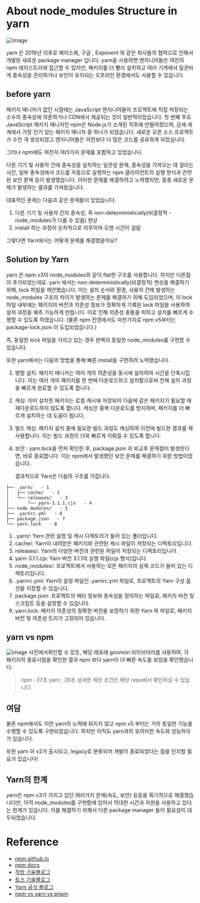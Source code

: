 # About node_modules Structure in yarn

![image](https://github.com/adultlee/study-package-manager/assets/77886826/54d08b88-9296-4543-9137-1dc194206074)

yarn 은 2016년 이후로 페이스북, 구글 , Exponent 와 같은 회사들의 협력으로 인해서 개발된 새로운 package manager 입니다.
yarn을 사용하면 엔지니어들은 여전히 npm 레지스트리에 접근할 수 있지만, 패키지를 더 빨리 설치하고 여러 기계에서 일관되게 종속성을 관리하거나 보안이 유지되는 오프라인 환경에서도 사용할 수 있습니다.

## before yarn

패키지 매니저가 없던 시절에는 JavaScript 엔지니어들이 프로젝트에 직접 저장되는 소수의 종속성에 의존하거나 CDN에서 제공되는 것이 일반적이었습니다. 첫 번째 주요 JavaScript 패키지 매니저인 npm은 Node.js가 소개된 직후에 만들어졌으며, 금세 세계에서 가장 인기 있는 패키지 매니저 중 하나가 되었습니다. 새로운 오픈 소스 프로젝트가 수천 개 생성되었고 엔지니어들은 이전보다 더 많은 코드를 공유하게 되었습니다.

그러나 npm에도 여전히 여러가지 문제를 포함하고 있었습니다.

다른 기기 및 사용자 간에 종속성을 설치하는 일관성 문제, 종속성을 가져오는 데 걸리는 시간, 일부 종속성에서 코드를 자동으로 실행하는 npm 클라이언트의 실행 방식과 관련된 보안 문제 등이 발생했습니다. 이러한 문제를 해결하려고 노력했지만, 종종 새로운 문제가 발생하는 결과를 가져왔습니다.

대표적인 문제는 다음과 같은 문제들이 있었습니다.

1. 다른 기기 및 사용자 간의 종속성, 즉 non-deterministically(비결정적 - node_modules가 다를 수 있음) 현상
2. install 하는 과정이 순차적으로 이루어져 오랜 시간이 걸림

그렇다면 Yarn에서는 어떻게 문제를 해결했을까요?

## Solution by Yarn

yarn 은 npm v3의 node_modules와 같이 flat한 구조를 사용합니다. 하지만 다른점이 추가되었는데요.
yarn 에서는 non-deterministically(비결정적) 현상을 해결하기 위해, lock 파일을 제안했습니다.
이는 설치 순서와 환경, 사용자 간에 발생하는 node_modules 구조의 차이가 발생하는 문제를 해결하기 위해 도입되었으며,
이 lock 파일 내부에는 패키지의 버전과 의존성 정보가 정확하게 기록된 lock 파일을 사용하여 설치 과정을 예측 가능하게 만듭니다. 이로 인해 의존성 충돌을 피하고 설치를 빠르게 수행할 수 있도록 하였습니다. (물론 npm 진영에서도 마찬가지로 npm v5부터는 package-lock.json 이 도입되었습니다.)

즉, 동일한 lock 파일을 가지고 있는 경우 완벽히 동일한 node_modules를 구현할 수 있습니다.

또한 yarn에서는 다음의 방법을 통해 빠른 install을 구현하려 노력했습니다.

1. 병렬 설치: 패키지 매니저는 여러 개의 의존성을 동시에 설치하여 시간을 단축시킵니다. 이는 여러 개의 패키지를 한 번에 다운로드하고 설치함으로써 전체 설치 과정을 빠르게 완료할 수 있도록 합니다.

2. 캐싱: 이미 설치한 패키지는 로컬 캐시에 저장되어 다음에 같은 패키지가 필요할 때 재다운로드하지 않도록 합니다. 캐싱은 중복 다운로드를 방지하며, 패키지를 더 빠르게 설치하는 데 도움이 됩니다.

3. 빌드 캐싱: 패키지 설치 중에 필요한 빌드 과정도 캐싱하여 이전에 빌드한 결과를 재사용합니다. 이는 빌드 과정이 더욱 빠르게 이뤄질 수 있도록 합니다.
4. 보안 : yarn.lock을 먼저 확인한 후, package.json 과 비교후 문제점이 발생한다면, 바로 종료합니다. 이는 npm에서 발생했던 보안 문제를 해결하기 위한 방법이었습니다.

   결과적으로 Yarn은 다음의 구조를 가집니다.

```
├── .yarn/   - 1
│   ├── cache/   - 2
│   └── releases/   - 3
│       └── yarn-3.1.1.cjs   - 4
├── node_modules/   - 5
├── .yarnrc.yml   - 6
├── package.json   - 7
└── yarn.lock   - 8
```

1.  .yarn/: Yarn 관련 설정 및 캐시 디렉토리가 들어 있는 폴더입니다.
2.  cache/: Yarn이 내려받은 패키지와 관련된 캐시 파일이 저장되는 디렉토리입니다.
3.  releases/: Yarn의 다양한 버전과 관련된 파일이 저장되는 디렉토리입니다.
4.  yarn-3.1.1.cjs: Yarn 버전 3.1.1의 실행 파일(cjs 형식)입니다.
5.  node_modules/: 프로젝트에서 사용하는 모든 패키지의 실제 코드가 들어 있는 디렉토리입니다.
6.  .yarnrc.yml: Yarn의 설정 파일인 .yarnrc.yml 파일로, 프로젝트의 Yarn 구성 옵션을 지정할 수 있습니다.
7.  package.json: 프로젝트의 메타 정보와 종속성을 정의하는 파일로, 패키지 버전 및 스크립트 등을 설정할 수 있습니다.
8.  yarn.lock: 패키지 의존성의 정확한 버전을 보장하기 위한 Yarn 락 파일로, 패키지 버전 및 의존성 트리가 고정되어 있습니다.

## yarn vs npm

![image](https://github.com/adultlee/study-package-manager/assets/77886826/20541db3-1620-4c80-986d-a4cbca672b2f)
사진에서확인할 수 있듯, 해당 레포에 gnomon 라이브러리를 사용하여, 각 패키지의 종료시점을 확인한 결과 npm 보다 yarn이 더 빠른 속도를 보임을 확인했습니다.

> npm : 37초
> yarn : 26초
> 상세한 제한 조건은 해당 repo에서 확인하실 수 있습니다.

## 여담

물론 npm에서도 이런 yarn의 노력에 뒤지지 않고 npm v5 부터는 거의 동일한 기능을 수행할 수 있도록 구현되었습니다.
하지만 아직도 yarn과의 유의미한 속도와 성능차이가 있습니다.

또한 yarn 이 v2가 출시되고, legacy로 분류되어 개발이 종료되었다는 점을 인지할 필요가 있습니다!

## Yarn의 한계

yarn은 npm v3가 가지고 있던 여러가지 문제(속도, 보안) 등등을 획기적으로 해결했습니다만, 아직 node_modules를 구현함에 있어서 막대한 시간과 자원을 사용하고 있다는 한계가 있습니다. 이를 해결하기 위해서 다른 package manager 들이 필요성이 대두되었습니다.

# Reference

- [npm.github.io](https://npm.github.io/how-npm-works-docs/npm2/how-npm2-works.html)
- [npm docs](https://blog.npmjs.org/post/129378362260/npm-weekly-29-npm-3-out-of-beta-nick-out-of-the)
- [직방 기술블로그](https://medium.com/zigbang/%ED%8C%A8%ED%82%A4%EC%A7%80-%EB%A7%A4%EB%8B%88%EC%A0%80-%EA%B7%B8%EA%B2%83%EC%9D%B4-%EA%B6%81%EA%B8%88%ED%95%98%EB%8B%A4-5bacc65fb05d)
- [토스 기술블로그](https://toss.tech/article/node-modules-and-yarn-berry)
- [Yarn 공식 블로그](https://engineering.fb.com/2016/10/11/web/yarn-a-new-package-manager-for-javascript/)
- [npm vs yarn vs pnpm](https://yceffort.kr/2022/05/npm-vs-yarn-vs-pnpm#%EB%A7%8E%EC%9D%80-%ED%98%81%EB%AA%85%EC%9D%84-%EA%B0%80%EC%A0%B8%EC%98%A8-yarn-classic)
